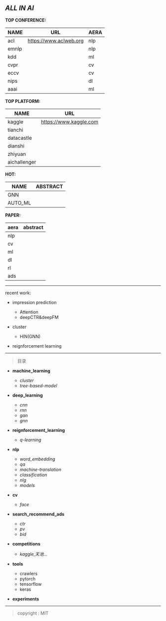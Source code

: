 ## *ALL IN AI*


**TOP CONFERENCE:**

| NAME | URL | AERA |
---|---|---
acl|https://www.aclweb.org|nlp
emnlp| |nlp
kdd| | ml
cvpr| | cv
eccv| | cv
nips| | dl
aaai| | ml

**TOP PLATFORM:**

NAME | URL
---|---
kaggle|https://www.kaggle.com
tianchi|
datacastle|
dianshi|
zhiyuan|
aichallenger|


**HOT:**

NAME|ABSTRACT
---|---
GNN|
AUTO_ML|

**PAPER:**

aera | abstract
---|---
nlp|
cv|
ml|
dl|
rl|
ads|

---

recent work:

- impression prediction
    - Attention
    - deepCTR&deepFM

- cluster
    - HIN(GNN)

- reignforcement learning


---


> 目录


- **machine_learning**
    - *cluster*
    - *tree-based-model*


- **deep_learning**
    - *cnn*
    - *rnn*
    - *gan*
    - *gnn*


- **reignforcement_learning**
    - *q-learning*


- **nlp**
    - *word_embedding*
    - *qa*
    - *machine-translation*
    - *classification*
    - *nlg*
    - *models*

- **cv**
    - *face*


- **search_recommend_ads**
    - *ctr*
    - *pv*
    - *bid*


- **competitions**
    - *kaggle,天池...*


- **tools**
    - crawlers
    - pytorch
    - tensorflow
    - keras


- **experiments**


---






> copyright : MIT


